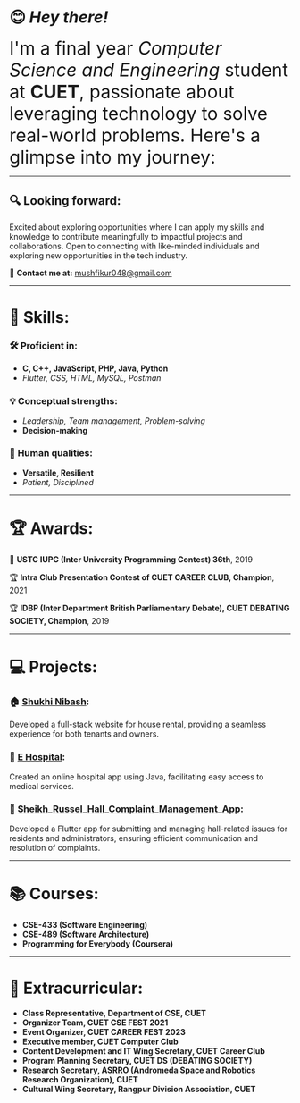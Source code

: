 # 😊 *Hey there!*

<font size="6"> I'm a final year *Computer Science and Engineering* student at **CUET**, passionate about leveraging technology to solve real-world problems. Here's a glimpse into my journey: </font>

---

## 🔍 **Looking forward**:

Excited about exploring opportunities where I can apply my skills and knowledge to contribute meaningfully to impactful projects and collaborations. Open to connecting with like-minded individuals and exploring new opportunities in the tech industry.

📧 **Contact me at:** mushfikur048@gmail.com

---

# 🚀 **Skills**:

### 🛠️ **Proficient in**:

* **C, C++, JavaScript, PHP, Java, Python**
* *Flutter, CSS, HTML, MySQL, Postman*


### 💡 **Conceptual strengths**:

* *Leadership, Team management, Problem-solving*
* **Decision-making**


### 🌟 **Human qualities**:

* **Versatile, Resilient**
* *Patient, Disciplined*


---

# 🏆 **Awards**:

🥇 **USTC IUPC (Inter University Programming Contest) 36th**, 2019

🏆 **Intra Club Presentation Contest of CUET CAREER CLUB, Champion**, 2021

🏆 **IDBP (Inter Department British Parliamentary Debate), CUET DEBATING SOCIETY, Champion**, 2019

---

# 💻 **Projects**:

### 🏠 [Shukhi Nibash](https://github.com/mushfikur-rahman/Shukhi_Nibash):
Developed a full-stack website for house rental, providing a seamless experience for both tenants and owners.

### 🏥 [E Hospital](https://github.com/mushfikur-rahman/E_Hospital):
Created an online hospital app using Java, facilitating easy access to medical services.

### 🏢 [Sheikh_Russel_Hall_Complaint_Management_App](https://github.com/mushfikur-rahman/Sheikh_Russel_Hall_Complaint_Management_App):
Developed a Flutter app for submitting and managing hall-related issues for residents and administrators, ensuring efficient communication and resolution of complaints.

---

# 📚 **Courses**:

- **CSE-433 (Software Engineering)**
- **CSE-489 (Software Architecture)**
- **Programming for Everybody (Coursera)**

---

# 🌟 **Extracurricular**:

- **Class Representative, Department of CSE, CUET**
- **Organizer Team, CUET CSE FEST 2021**
- **Event Organizer, CUET CAREER FEST 2023**
- **Executive member, CUET Computer Club**
- **Content Development and IT Wing Secretary, CUET Career Club**
- **Program Planning Secretary, CUET DS (DEBATING SOCIETY)**
- **Research Secretary, ASRRO (Andromeda Space and Robotics Research Organization), CUET**
- **Cultural Wing Secretary, Rangpur Division Association, CUET**

